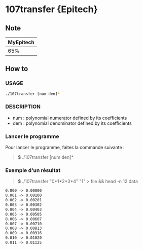 # 107transfer {Epitech}

## Note

| MyEpitech |
|--|
| 65% |

## How to

### USAGE

```bash
./107transfer [num den]*
```

### DESCRIPTION

- num :    polynomial numerator defined by its coefficients
- dem :    polynomial denominator defined by its coefficients

### Lancer le programme

Pour lancer le programme, faites la commande suivante :
> **$** ./107transfer [num den]*

### Exemple d'un résultat

> **$**  ./107transfer "0\*1\*2\*3*4" "1" > file && head -n 12 data

```txt
0.000 -> 0.00000
0.001 -> 0.00100
0.002 -> 0.00201
0.003 -> 0.00302
0.004 -> 0.00403
0.005 -> 0.00505
0.006 -> 0.00607
0.007 -> 0.00710
0.008 -> 0.00813
0.009 -> 0.00916
0.010 -> 0.01020
0.011 -> 0.01125
```
